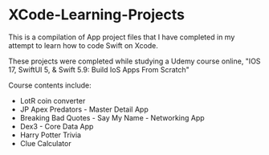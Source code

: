 # XCode-Learning-Projects
This is a compilation of App project files that I have completed in my attempt to learn how to code
Swift on Xcode.

These projects were completed while studying a Udemy course online, "IOS 17, SwiftUI 5, & Swift 5.9:
Build IoS Apps From Scratch"

Course contents include:

- LotR coin converter
- JP Apex Predators - Master Detail App
- Breaking Bad Quotes - Say My Name - Networking App
- Dex3 - Core Data App
- Harry Potter Trivia
- Clue Calculator
